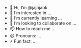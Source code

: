 - 👋 Hi, I’m @jajajaok
- 👀 I’m interested in ...
- 🌱 I’m currently learning ...
- 💞️ I’m looking to collaborate on ...
- 📫 How to reach me ...
- 😄 Pronouns: ...
- ⚡ Fun fact: ...

<!---
jajajaok/jajajaok is a ✨ special ✨ repository because its `README.md` (this file) appears on your GitHub profile.
You can click the Preview link to take a look at your changes.
--->
